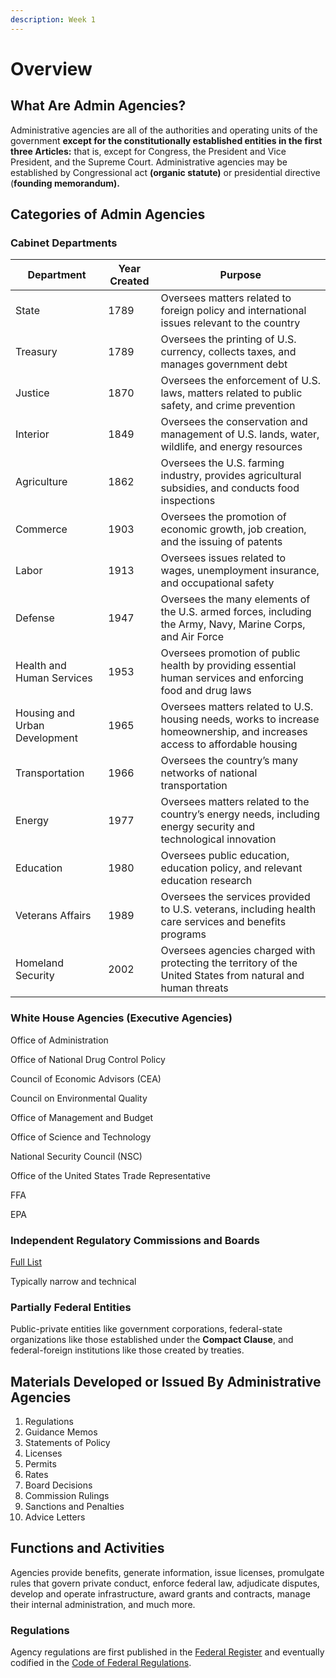 ```yaml
---
description: Week 1
---
```


# Overview

## What Are Admin Agencies?

Administrative agencies are all of the authorities and operating units of the government **except for the constitutionally established entities in the first three Articles:** that is, except for Congress, the President and Vice President, and the Supreme Court. Administrative agencies may be established by Congressional act **(organic statute)** or presidential directive (**founding memorandum).**

## Categories of Admin Agencies

### Cabinet Departments

| Department                    | Year Created | Purpose                                                                                                                     |
| ----------------------------- | ------------ | --------------------------------------------------------------------------------------------------------------------------- |
| State                         | 1789         | Oversees matters related to foreign policy and international issues relevant to the country                                 |
| Treasury                      | 1789         | Oversees the printing of U.S. currency, collects taxes, and manages government debt                                         |
| Justice                       | 1870         | Oversees the enforcement of U.S. laws, matters related to public safety, and crime prevention                               |
| Interior                      | 1849         | Oversees the conservation and management of U.S. lands, water, wildlife, and energy resources                               |
| Agriculture                   | 1862         | Oversees the U.S. farming industry, provides agricultural subsidies, and conducts food inspections                          |
| Commerce                      | 1903         | Oversees the promotion of economic growth, job creation, and the issuing of patents                                         |
| Labor                         | 1913         | Oversees issues related to wages, unemployment insurance, and occupational safety                                           |
| Defense                       | 1947         | Oversees the many elements of the U.S. armed forces, including the Army, Navy, Marine Corps, and Air Force                  |
| Health and Human Services     | 1953         | Oversees promotion of public health by providing essential human services and enforcing food and drug laws                  |
| Housing and Urban Development | 1965         | Oversees matters related to U.S. housing needs, works to increase homeownership, and increases access to affordable housing |
| Transportation                | 1966         | Oversees the country’s many networks of national transportation                                                             |
| Energy                        | 1977         | Oversees matters related to the country’s energy needs, including energy security and technological innovation              |
| Education                     | 1980         | Oversees public education, education policy, and relevant education research                                                |
| Veterans Affairs              | 1989         | Oversees the services provided to U.S. veterans, including health care services and benefits programs                       |
| Homeland Security             | 2002         | Oversees agencies charged with protecting the territory of the United States from natural and human threats                 |

### White House Agencies (Executive Agencies)

Office of Administration

Office of National Drug Control Policy

Council of Economic Advisors (CEA)

Council on Environmental Quality

Office of Management and Budget

Office of Science and Technology

National Security Council (NSC)

Office of the United States Trade Representative

FFA

EPA

### Independent Regulatory Commissions and Boards

[Full List](https://www.acus.gov/agencies/independent-regulatory-agencies)

Typically narrow and technical

### Partially Federal Entities

Public-private entities like government corporations, federal-state organizations like those established under the **Compact Clause**, and federal-foreign institutions like those created by treaties.

## Materials Developed or Issued By Administrative Agencies

1. Regulations
2. Guidance Memos
3. Statements of Policy
4. Licenses
5. Permits
6. Rates
7. Board Decisions
8. Commission Rulings
9. Sanctions and Penalties
10. Advice Letters

## Functions and Activities

Agencies provide benefits, generate information, issue licenses, promulgate rules that govern private conduct, enforce federal law, adjudicate disputes, develop and operate infrastructure, award grants and contracts, manage their internal administration, and much more.

### Regulations

Agency regulations are first published in the [Federal Register](https://www.federalregister.gov/documents/current) and eventually codified in the [Code of Federal Regulations](https://www.federalregister.gov).
